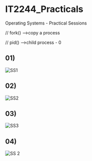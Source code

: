 # IT2244_Practicals

Operating Systems - Practical Sessions

// fork() -->copy a process

// pid() -->child process - 0

## 01) 

![SS1](https://github.com/user-attachments/assets/e617cf48-d38f-4726-903f-6176a6c769cb)


## 02) 

![SS2](https://github.com/user-attachments/assets/64289400-4514-4a8d-853e-7a52cfbf6709)


## 03) 

![SS3](https://github.com/user-attachments/assets/b902f1d3-a90c-44b4-b8ce-1866423e3804)


## 04) 

![SS 2](https://github.com/user-attachments/assets/b9e5a6a1-a300-42a9-bd73-609de7e98c08)
